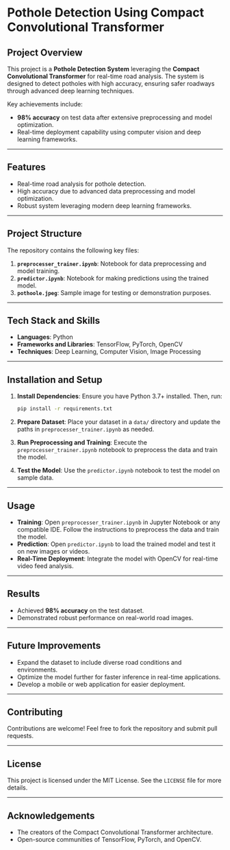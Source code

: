 # Pothole Detection Using Compact Convolutional Transformer

## Project Overview
This project is a **Pothole Detection System** leveraging the **Compact Convolutional Transformer** for real-time road analysis. The system is designed to detect potholes with high accuracy, ensuring safer roadways through advanced deep learning techniques.

Key achievements include:
- **98% accuracy** on test data after extensive preprocessing and model optimization.
- Real-time deployment capability using computer vision and deep learning frameworks.

---

## Features
- Real-time road analysis for pothole detection.
- High accuracy due to advanced data preprocessing and model optimization.
- Robust system leveraging modern deep learning frameworks.

---

## Project Structure
The repository contains the following key files:

1. **`preprocesser_trainer.ipynb`**: Notebook for data preprocessing and model training.
2. **`predictor.ipynb`**: Notebook for making predictions using the trained model.
3. **`pothoole.jpeg`**: Sample image for testing or demonstration purposes.

---

## Tech Stack and Skills
- **Languages**: Python
- **Frameworks and Libraries**: TensorFlow, PyTorch, OpenCV
- **Techniques**: Deep Learning, Computer Vision, Image Processing

---

## Installation and Setup

1. **Install Dependencies**:
   Ensure you have Python 3.7+ installed. Then, run:
   ```bash
   pip install -r requirements.txt
   ```

2. **Prepare Dataset**:
   Place your dataset in a `data/` directory and update the paths in `preprocesser_trainer.ipynb` as needed.

3. **Run Preprocessing and Training**:
   Execute the `preprocesser_trainer.ipynb` notebook to preprocess the data and train the model.

4. **Test the Model**:
   Use the `predictor.ipynb` notebook to test the model on sample data.

---

## Usage
- **Training**: Open `preprocesser_trainer.ipynb` in Jupyter Notebook or any compatible IDE. Follow the instructions to preprocess the data and train the model.
- **Prediction**: Open `predictor.ipynb` to load the trained model and test it on new images or videos.
- **Real-Time Deployment**: Integrate the model with OpenCV for real-time video feed analysis.

---

## Results
- Achieved **98% accuracy** on the test dataset.
- Demonstrated robust performance on real-world road images.

---

## Future Improvements
- Expand the dataset to include diverse road conditions and environments.
- Optimize the model further for faster inference in real-time applications.
- Develop a mobile or web application for easier deployment.

---

## Contributing
Contributions are welcome! Feel free to fork the repository and submit pull requests.

---

## License
This project is licensed under the MIT License. See the `LICENSE` file for more details.

---

## Acknowledgements
- The creators of the Compact Convolutional Transformer architecture.
- Open-source communities of TensorFlow, PyTorch, and OpenCV.
